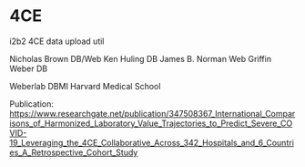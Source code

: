 # 4CE
i2b2 4CE data upload util


Nicholas Brown DB/Web
Ken Huling DB
James B. Norman Web
Griffin Weber DB

Weberlab
DBMI
Harvard Medical School

Publication:
https://www.researchgate.net/publication/347508367_International_Comparisons_of_Harmonized_Laboratory_Value_Trajectories_to_Predict_Severe_COVID-19_Leveraging_the_4CE_Collaborative_Across_342_Hospitals_and_6_Countries_A_Retrospective_Cohort_Study
